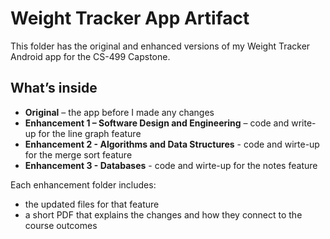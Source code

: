 # Weight Tracker App Artifact

This folder has the original and enhanced versions of my Weight Tracker Android app for the CS-499 Capstone.

## What’s inside
- **Original** – the app before I made any changes  
- **Enhancement 1 – Software Design and Engineering** – code and write-up for the line graph feature  
- **Enhancement 2 - Algorithms and Data Structures** - code and wirte-up for the merge sort feature
- **Enhancement 3 - Databases** - code and wirte-up for the notes feature

Each enhancement folder includes:
- the updated files for that feature  
- a short PDF that explains the changes and how they connect to the course outcomes 
